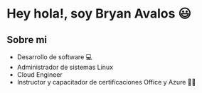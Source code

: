 <div>
  <h1> Hey hola!, soy Bryan Avalos 😃</h1>
</div>

## Sobre mi

- Desarrollo de software 💻
- Administrador de sistemas Linux
- Cloud Engineer
- Instructor y capacitador de certificaciones Office y Azure 👨‍🏫

<!--
**BryanAvalos23/BryanAvalos23** is a ✨ _special_ ✨ repository because its `README.md` (this file) appears on your GitHub profile.

Here are some ideas to get you started:

- 🔭 I’m currently working on ...
- 🌱 I’m currently learning ...
- 👯 I’m looking to collaborate on ...
- 🤔 I’m looking for help with ...
- 💬 Ask me about ...
- 📫 How to reach me: ...
- 😄 Pronouns: ...
- ⚡ Fun fact: ...
-->
